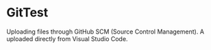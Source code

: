 # GitTest

Uploading files through GitHub SCM (Source Control Management). A uploaded directly from Visual Studio Code.